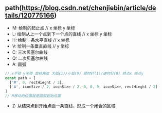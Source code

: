 ## path(https://blog.csdn.net/chenjiebin/article/details/120775166)

- M: 绘制的起止点 // x 坐标 y 坐标
- L: 绘制从上一个点到下一个点的直线 // x 坐标 y 坐标
- H: 绘制一条水平直线 // x 坐标
- V: 绘制一条垂直直线 // y 坐标
- C: 三次贝塞尔曲线
- Q: 二次贝塞尔曲线
- A: 圆弧

```js
// x半径 y半径 旋转角度 大弧(1)/小狐(0) 顺时针(1)/逆时针(0) 终点x 终点y
const path = [
  ['M', 0, rectHieght / 2],
  ['A', iconSize / 2, iconSize / 2, 0, 0, 0, iconSize, rectHieght / 2]
]
// M移动的位置就是圆弧起始位置
```

- Z: 从结束点到开始点画一条直线，形成一个闭合的区域
